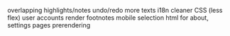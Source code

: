overlapping highlights/notes
undo/redo
more texts
i18n
cleaner CSS (less flex)
user accounts
render footnotes
mobile selection
html for about, settings pages
prerendering